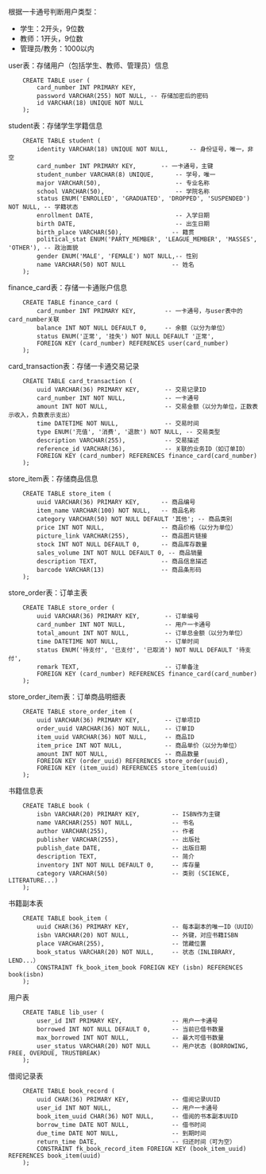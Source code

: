根据一卡通号判断用户类型：
- 学生：2开头，9位数
- 教师：1开头，9位数
- 管理员/教务：1000以内

user表：存储用户（包括学生、教师、管理员）信息

        CREATE TABLE user (
            card_number INT PRIMARY KEY,
            password VARCHAR(255) NOT NULL, -- 存储加密后的密码
            id VARCHAR(18) UNIQUE NOT NULL
        );

student表：存储学生学籍信息

        CREATE TABLE student (
            identity VARCHAR(18) UNIQUE NOT NULL,      -- 身份证号，唯一，非空
            card_number INT PRIMARY KEY,       -- 一卡通号，主键
            student_number VARCHAR(8) UNIQUE,      -- 学号，唯一
            major VARCHAR(50),                     -- 专业名称
            school VARCHAR(50),                    -- 学院名称
            status ENUM('ENROLLED', 'GRADUATED', 'DROPPED', 'SUSPENDED') NOT NULL, -- 学籍状态
            enrollment DATE,                       -- 入学日期
            birth DATE,                            -- 出生日期
            birth_place VARCHAR(50),              -- 籍贯
            political_stat ENUM('PARTY_MEMBER', 'LEAGUE_MEMBER', 'MASSES', 'OTHER'), -- 政治面貌
            gender ENUM('MALE', 'FEMALE') NOT NULL,-- 性别
            name VARCHAR(50) NOT NULL             -- 姓名
        );

finance_card表：存储一卡通账户信息

        CREATE TABLE finance_card (
            card_number INT PRIMARY KEY,        -- 一卡通号，与user表中的card_number关联
            balance INT NOT NULL DEFAULT 0,     -- 余额（以分为单位）
            status ENUM('正常', '挂失') NOT NULL DEFAULT '正常',
            FOREIGN KEY (card_number) REFERENCES user(card_number)
        );

card_transaction表：存储一卡通交易记录

        CREATE TABLE card_transaction (
            uuid VARCHAR(36) PRIMARY KEY,       -- 交易记录ID
            card_number INT NOT NULL,           -- 一卡通号
            amount INT NOT NULL,                -- 交易金额（以分为单位，正数表示收入，负数表示支出）
            time DATETIME NOT NULL,             -- 交易时间
            type ENUM('充值', '消费', '退款') NOT NULL, -- 交易类型
            description VARCHAR(255),           -- 交易描述
            reference_id VARCHAR(36),           -- 关联的业务ID（如订单ID）
            FOREIGN KEY (card_number) REFERENCES finance_card(card_number)
        );

store_item表：存储商品信息

        CREATE TABLE store_item (
            uuid VARCHAR(36) PRIMARY KEY,      -- 商品编号
            item_name VARCHAR(100) NOT NULL,   -- 商品名称
            category VARCHAR(50) NOT NULL DEFAULT '其他'; -- 商品类别
            price INT NOT NULL,                -- 商品价格（以分为单位）
            picture_link VARCHAR(255),         -- 商品图片链接
            stock INT NOT NULL DEFAULT 0,      -- 商品库存数量
            sales_volume INT NOT NULL DEFAULT 0, -- 商品销量
            description TEXT,                  -- 商品信息描述
            barcode VARCHAR(13)                -- 商品条形码
        );

store_order表：订单主表

        CREATE TABLE store_order (
            uuid VARCHAR(36) PRIMARY KEY,       -- 订单编号
            card_number INT NOT NULL,           -- 用户一卡通号
            total_amount INT NOT NULL,          -- 订单总金额（以分为单位）
            time DATETIME NOT NULL,             -- 订单时间
            status ENUM('待支付', '已支付', '已取消') NOT NULL DEFAULT '待支付',
            remark TEXT,                        -- 订单备注
            FOREIGN KEY (card_number) REFERENCES finance_card(card_number)
        );

store_order_item表：订单商品明细表

        CREATE TABLE store_order_item (
            uuid VARCHAR(36) PRIMARY KEY,       -- 订单项ID
            order_uuid VARCHAR(36) NOT NULL,    -- 订单ID
            item_uuid VARCHAR(36) NOT NULL,     -- 商品ID
            item_price INT NOT NULL,            -- 商品单价（以分为单位）
            amount INT NOT NULL,                -- 商品数量
            FOREIGN KEY (order_uuid) REFERENCES store_order(uuid),
            FOREIGN KEY (item_uuid) REFERENCES store_item(uuid)
        );

书籍信息表

        CREATE TABLE book (
            isbn VARCHAR(20) PRIMARY KEY,         -- ISBN作为主键
            name VARCHAR(255) NOT NULL,           -- 书名
            author VARCHAR(255),                  -- 作者
            publisher VARCHAR(255),               -- 出版社
            publish_date DATE,                    -- 出版日期
            description TEXT,                     -- 简介
            inventory INT NOT NULL DEFAULT 0,     -- 库存量
            category VARCHAR(50)                  -- 类别 (SCIENCE, LITERATURE...)
        );

书籍副本表

        CREATE TABLE book_item (
            uuid CHAR(36) PRIMARY KEY,            -- 每本副本的唯一ID（UUID）
            isbn VARCHAR(20) NOT NULL,            -- 外键，对应书籍ISBN
            place VARCHAR(255),                   -- 馆藏位置
            book_status VARCHAR(20) NOT NULL,     -- 状态（INLIBRARY, LEND...）
            CONSTRAINT fk_book_item_book FOREIGN KEY (isbn) REFERENCES book(isbn)
        );


用户表

        CREATE TABLE lib_user (
            user_id INT PRIMARY KEY,              -- 用户一卡通号
            borrowed INT NOT NULL DEFAULT 0,      -- 当前已借书数量
            max_borrowed INT NOT NULL,            -- 最大可借书数量
            user_status VARCHAR(20) NOT NULL      -- 用户状态 (BORROWING, FREE, OVERDUE, TRUSTBREAK)
        );

借阅记录表

        CREATE TABLE book_record (
            uuid CHAR(36) PRIMARY KEY,            -- 借阅记录UUID
            user_id INT NOT NULL,                 -- 用户一卡通号
            book_item_uuid CHAR(36) NOT NULL,     -- 借阅的书本副本UUID
            borrow_time DATE NOT NULL,            -- 借书时间
            due_time DATE NOT NULL,               -- 到期时间
            return_time DATE,                     -- 归还时间（可为空）
            CONSTRAINT fk_book_record_item FOREIGN KEY (book_item_uuid) REFERENCES book_item(uuid)
        );

